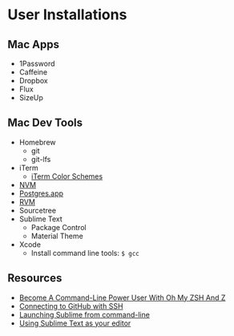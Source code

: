 # User Installations

## Mac Apps

- 1Password
- Caffeine
- Dropbox
- Flux
- SizeUp

## Mac Dev Tools

- Homebrew
  - git
  - git-lfs
- iTerm
  - [iTerm Color Schemes](https://github.com/mbadolato/iTerm2-Color-Schemes)
- [NVM](https://github.com/creationix/nvm)
- [Postgres.app](https://postgresapp.com/downloads.html)
- [RVM](https://rvm.io)
- Sourcetree
- Sublime Text
  - Package Control
  - Material Theme
- Xcode
  - Install command line tools: `$ gcc`

## Resources

- [Become A Command-Line Power User With Oh My ZSH And Z](https://www.smashingmagazine.com/2015/07/become-command-line-power-user-oh-my-zsh-z)
- [Connecting to GitHub with SSH](https://help.github.com/en/articles/connecting-to-github-with-ssh)
- [Launching Sublime from command-line](https://www.udacity.com/wiki/ud775/sublime#!#mac)
- [Using Sublime Text as your editor](https://help.github.com/en/articles/associating-text-editors-with-git#using-sublime-text-as-your-editor)
